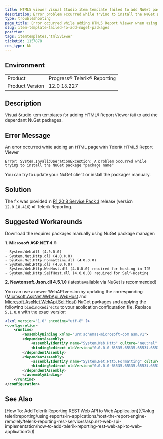 ```yaml
---
title: HTML5 viewer Visual Studio item template failed to add NuGet packages 
description: Error problem occurred while trying to install the NuGet package when using HTML5 viewer item templates in Visual Studio
type: troubleshooting
page_title: Error occurred while adding HTML5 Report Viewer when using Visual Studio item templates
slug: item-template-failed-to-add-nuget-packages
position: 
tags: itemtemplates,html5viewer
ticketid: 1157878
res_type: kb
---
```


## Environment
<table>
	<tr>
		<td>Product</td>
		<td>Progress® Telerik® Reporting</td>
	</tr>
	<tr>
		<td>Product Version</td>
		<td>12.0 18.227</td>
	</tr>
</table>


## Description

Visual Studio item templates for adding HTML5 Report Viewer fail to add the dependant NuGet packages.

## Error Message
An error occurred while adding an HTML page with Telerik HTML5 Report Viewer

`Error: System.InvalidOperationException: A problem occurred while trying to install the NuGet package "package name"`

You can try to update your NuGet client or install the packages manually.

## Solution

The fix was provided in [R1 2018 Service Pack 3](https://www.telerik.com/support/whats-new/reporting/release-history/telerik-reporting-r1-2018-sp3-12-0-18-416) release (version `12.0.18.416`) of Telerik Reporting.

## Suggested Workarounds

Download the required packages manually using NuGet package manager:

**1. Microsoft ASP.NET 4.0**

	- System.Web.dll (4.0.0.0)
	- System.Net.Http.dll (4.0.0.0)
	- System.Net.Http.Formatting.dll (4.0.0.0)
	- System.Web.Http.dll (4.0.0.0)
	- System.Web.Http.WebHost.dll (4.0.0.0) required for hosting in IIS
	- System.Web.Http.SelfHost.dll (4.0.0.0) required for Self-Hosting


**2. Newtonsoft.Json.dll 4.5.1.0** (latest available via NuGet is recommended)

You can use a newer WebAPI version by updating the corresponding ([Microsoft.AspNet.WebApi.WebHost](https://www.nuget.org/packages/Microsoft.AspNet.WebApi.WebHost) and [Microsoft.AspNet.WebApi.SelfHost](https://www.nuget.org/packages/Microsoft.AspNet.WebApi.SelfHost)) NuGet packages 
and applying the following `bindingRedirects` to your application configuration file. Replace `5.1.0.0` with the exact version:
```xml
<?xml version="1.0" encoding="utf-8" ?>
<configuration>
	<runtime>
		<assemblyBinding xmlns="urn:schemas-microsoft-com:asm.v1">
		<dependentAssembly>
			<assemblyIdentity name="System.Web.Http" culture="neutral" publicKeyToken="31bf3856ad364e35"/>
			<bindingRedirect oldVersion="0.0.0.0-65535.65535.65535.65535" newVersion="5.1.0.0"/>
		</dependentAssembly>
		<dependentAssembly>
			<assemblyIdentity name="System.Net.Http.Formatting" culture="neutral" publicKeyToken="31bf3856ad364e35"/>
			<bindingRedirect oldVersion="0.0.0.0-65535.65535.65535.65535" newVersion="5.1.0.0"/>
		</dependentAssembly>
		</assemblyBinding>
	</runtime>
</configuration>
```

## See Also

[How To: Add Telerik Reporting REST Web API to Web Application]({%slug telerikreporting/using-reports-in-applications/host-the-report-engine-remotely/telerik-reporting-rest-services/asp.net-web-api-implementation/how-to-add-telerik-reporting-rest-web-api-to-web-application%})
  
